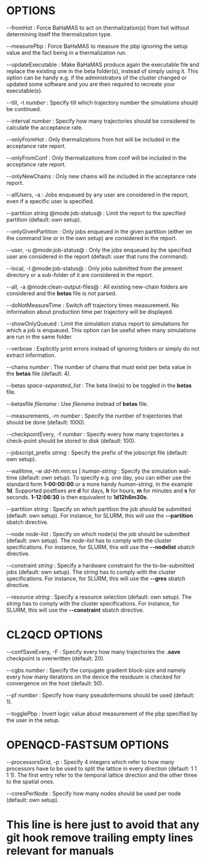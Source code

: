 # OPTIONS

\--fromHot
:   Force BaHaMAS to act on thermalization(s) from hot without determining itself the thermalization type.

\--measurePbp
:   Force BaHaMAS to measure the pbp ignoring the setup value and the fact being in a thermalization run.

\--updateExecutable
:   Make BaHaMAS produce again the executable file and replace the existing one in the beta folder(s), instead of simply using it.
    This option can be handy e.g. if the administrators of the cluster changed or updated some software and you are then required to recreate your executable(s).

\--till, \-t *number*
:   Specify till which trajectory number the simulations should be continued.

\--interval *number*
:   Specify how many trajectories should be considered to calculate the acceptance rate.

\--onlyFromHot
:   Only thermalizations from hot will be included in the acceptance rate report.

\--onlyFromConf
:   Only thermalizations from conf will be included in the acceptance rate report.

\--onlyNewChains
:   Only new chains will be included in the acceptance rate report.

\--allUsers, \-a
:   Jobs enqueued by any user are considered in the report, even if a specific user is specified.

\--partition *string* @mode:job-status@
:   Limit the report to the specified partition (default: own setup).

\--onlyGivenPartition
:   Only jobs enqueued in the given partition (either on the command line or in the own setup) are considered in the report.

\--user, \-u @mode:job-status@
:   Only the jobs enqueued by the specified user are considered in the report (default: user that runs the command).

\--local, \-l @mode:job-status@
:   Only jobs submitted from the present directory or a sub-folder of it are considered in the report.

\--all, \-a @mode:clean-output-files@
:   All existing new-chain folders are considered and the **betas** file is not parsed.

\--doNotMeasureTime
:   Switch off trajectory times measurement.
    No information about production time per trajectory will be displayed.

\--showOnlyQueued
:   Limit the simulation status report to simulations for which a job is enqueued.
    This option can be useful when many simulations are run in the same folder.

\--verbose
:   Explicitly print errors instead of ignoring folders or simply do not extract information.

\--chains *number*
:   The number of chains that must exist per beta value in the **betas** file (default: 4).

\--betas *space-separated_list*
:   The beta line(s) to be toggled in the **betas** file.

\--betasfile *filename*
:   Use *filename* instead of **betas** file.

\--measurements, \-m *number*
:   Specify the number of trajectories that should be done (default: 1000).

\--checkpointEvery, \-f *number*
:   Specify every how many trajectories a check-point should be stored to disk (default: 100).

\--jobscript_prefix *string*
:   Specify the prefix of the jobscript file (default: own setup).

\--walltime, \-w *dd-hh:mm:ss* |  *human-string*
:   Specify the simulation wall-time (default: own setup).
    To specify e.g. one day, you can either use the standard form **1-00:00:00** or a more handy *human-string*, in the example **1d**.
    Supported postfixes are **d** for days, **h** for hours, **m** for minutes and **s** for seconds.
    **1-12:06:30** is then equivalent to **1d12h6m30s**.

\--partition *string*
:   Specify on which partition the job should be submitted (default: own setup).
    For instance, for SLURM, this will use the **\--partition** sbatch directive.

\--node *node-list*
:   Specify on which node(s) the job should be submitted (default: own setup).
    The *node-list* has to comply with the cluster specifications.
    For instance, for SLURM, this will use the **\--nodelist** sbatch directive.

\--constraint *string*
:   Specify a hardware constraint for the to-be-submitted jobs (default: own setup).
    The *string* has to comply with the cluster specifications.
    For instance, for SLURM, this will use the **\--gres** sbatch directive.

\--resource *string*
:   Specify a resource selection (default: own setup).
    The *string* has to comply with the cluster specifications.
    For instance, for SLURM, this will use the **\--constraint** sbatch directive.

# CL2QCD OPTIONS

\--confSaveEvery, \-F
:   Specify every how many trajectories the **.save** checkpoint is overwritten (default: 20).

\--cgbs *number*
:   Specify the conjugate gradient block-size and namely every how many iterations on the device the residuum is checked for convergence on the host (default: 50).

\--pf *number*
:   Specify how many pseudofermions should be used (default: 1).

\--togglePbp
:   Invert logic value about measurement of the pbp specified by the user in the setup.

# OPENQCD-FASTSUM OPTIONS

\--processorsGrid, \-p
:   Specify 4 integers which refer to how many processors have to be used to split the lattice in every direction (default: 1 1 1 1).
    The first entry refer to the temporal lattice direction and the other three to the spatial ones.

\--coresPerNode
:   Specify how many nodes should be used per node (default: own setup).


# This line is here just to avoid that any git hook remove trailing empty lines relevant for manuals
